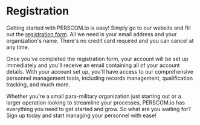 # Registration

Getting started with PERSCOM.io is easy! Simply go to our website and fill out the [registration form](https://perscom.io/register). All we
need is your email address and your organization's name. There's no credit card required and you can cancel at any time.

Once you've completed the registration form, your account will be set up immediately and you'll receive an email containing all of your
account details. With your account set up, you'll have access to our comprehensive personnel management tools, including records management,
qualification tracking, and much more.

Whether you're a small para-military organization just starting out or a larger operation looking to streamline your processes, PERSCOM.io
has everything you need to get started and grow. So what are you waiting for? Sign up today and start managing your personnel with ease!

